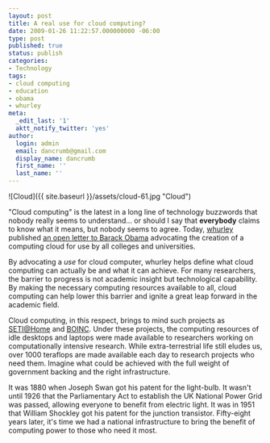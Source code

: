 ```yaml
---
layout: post
title: A real use for cloud computing?
date: 2009-01-26 11:22:57.000000000 -06:00
type: post
published: true
status: publish
categories:
- Technology
tags:
- cloud computing
- education
- obama
- whurley
meta:
  _edit_last: '1'
  aktt_notify_twitter: 'yes'
author:
  login: admin
  email: dancrumb@gmail.com
  display_name: dancrumb
  first_name: ''
  last_name: ''
---
```

![Cloud]({{ site.baseurl }}/assets/cloud-61.jpg "Cloud")

"Cloud computing" is the latest in a long line of technology buzzwords that nobody really seems to understand... or should I say that **everybody** claims to know what it means, but nobody seems to agree. Today, [whurley](http://whurley.com/ "whurley's home page") published [an open letter to Barack Obama](http://weblog.infoworld.com/whurley/archives/2009/01/cloud_computing.html "Open Letter to Obama") advocating the creation of a computing cloud for use by all colleges and universities.

By advocating a _use_ for cloud computer, whurley helps define what cloud computing can actually be and what it can achieve. For many researchers, the barrier to progress is not academic insight but technological capability. By making the necessary computing resources available to all, cloud computing can help lower this barrier and ignite a great leap forward in the academic field.

Cloud computing, in this respect, brings to mind such projects as [SETI@Home](http://setiathome.berkeley.edu/ "SETI@Home Homepage") and [BOINC](http://boinc.berkeley.edu/ "BOINC Homepage"). Under these projects, the computing resources of idle desktops and laptops were made available to researchers working on computationally intensive research. While extra-terrestrial life still eludes us, over 1000 teraflops are made available each day to research projects who need them. Imagine what could be achieved with the full weight of government backing and the right infrastructure.

It was 1880 when Joseph Swan got his patent for the light-bulb. It wasn't until 1926 that the Parliamentary Act to establish the UK National Power Grid was passed, allowing everyone to benefit from electric light. It was in 1951 that William Shockley got his patent for the junction transistor. Fifty-eight years later, it's time we had a national infrastructure to bring the benefit of computing power to those who need it most.
